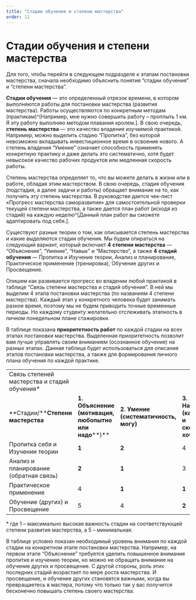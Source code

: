```yaml
---
title: "Стадии обучения и степени мастерства"
order: 11
---
```


# Стадии обучения и степени мастерства

Для того, чтобы перейти в следующем подразделе к этапам постановки мастерства, сначала необходимо объяснить понятия “стадии обучения” и “степени мастерства”.

**Стадии обучения** — это определенный отрезок времени, в котором выполняются работы для постановки мастерства (развития мастерства). Работы осуществляются по конкретным методам (практикам)^[Например, мне нужно совершить работу – проплыть 1 км. Я эту работу выполняю методом плавания кролем.]. В свою очередь, **степень** **мастерства** — это качество владения изучаемой практикой. Например, можно выделить стадию “Пропитка”, без которой невозможно вкладывать инвестиционное время в освоение нового. А степень владения “Умение” означает способность применять конкретную практику и даже делать это систематично, хотя будет невысокое качество рабочих продуктов или медленная скорость работы.

Степень мастерства определяет то, что вы можете делать в жизни или в работе, обладая этим мастерством. В свою очередь, стадия обучения (подстадия, а далее задачи и работы) обращает внимание на то, как получить эту степень мастерства. В руководстве дается чек-лист «Прогресс мастерства саморазвития» для самостоятельной проверки текущей степени мастерства, а также дается план работ (исходя из стадий) на каждую неделю^[Данный план работ вы сможете адаптировать под себя.].

Существуют разные теории о том, как описывается степень мастерства и какие выделяются стадии обучения. Мы будем опираться на следующий вариант, который включает **4** **степени** **мастерства** — “Объяснение”, “Умение”, “Навык” и “Мастерство”, а также **4** **стадий обучения** — Пропитка и Изучение теории, Анализ и планирование, Практическое применение (тренировка), Обучение других и Просвещение.

Опишем как развивается прогресс во владении любой практикой в таблице “Связь степени мастерства и стадий обучения”. В ней мы выделим 4 этапа постановки мастерства (по названиям 4 степени мастерства). Каждый этап у конкретного человека будет занимать разное время, поэтому мы не будем приводить точные временные периоды. Но каждому студенту желательно отслеживать этапность в личном понедельном плане стажировки.

В таблице показана **приоритетность работ** по каждой стадии на всех этапах постановки мастерства. Выделенная приоритетность позволит вам лучше управлять своим вниманием (осознанное обучение) на разных этапах. Данная таблица будет использоваться для описания этапов постановки мастерства, а также для формирования личного плана обучения по каждой практике.

|  |  |  |  |  |
| --- | --- | --- | --- | --- |
| Связь степеней мастерства и стадий обучения\* | | | | |
| **Стадии/****Степени** **мастерства** | **1. Объяснение (мотивация, любопытно или надо****)** | **2. Умение (систематичность, могу)** | **3. Навыки (качество и скорость, хочу)** | **4. Мастерство (творчество, не могу не)** |
| Пропитка себя и Изучении теории | **1** | **2** | 4 | 4 |
| Анализ и планирование (обратная связь) | **2** | **1** | 3 | 4 |
| Практическое применение | 4 | **1** | **1** | 3 |
| Обучение (других) и Просвещение | 5 | 4 | **2** | **1** |

\* где 1 – максимально высокая важность стадии на соответствующей степени развития мастерства, а 5 – минимальная.

В таблице условно показан необходимый уровень внимания по каждой стадии на конкретном этапе постановки мастерства. Например, на первом этапе “Объяснение” требуется уделить повышенное внимание пропитке и изучению теории, но можно не обращать внимание на обучение других и просвещение. С другой стороны, роль этих последних стадий возрастает по мере роста мастерства. И просвещение, и обучение других становятся важными, когда вы превращаетесь в мастера, потому что только так у вас получится бесконечно повышать степень своего мастерства.